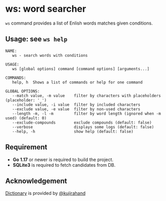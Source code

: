 # ws: word searcher
`ws` command provides a list of Enlish words matches given conditions.

## Usage: see `ws help`
```
NAME:
   ws - search words with conditions

USAGE:
   ws [global options] command [command options] [arguments...]

COMMANDS:
   help, h  Shows a list of commands or help for one command

GLOBAL OPTIONS:
   --match value, -m value    filter by characters with placeholders (placeholder: '_')
   --include value, -i value  filter by included characters
   --exclude value, -e value  filter by non-used characters
   --length -m, -l -m         filter by word length (ignored when -m used) (default: 0)
   --exclude-compounds        exclude compounds (default: false)
   --verbose                  displays some logs (default: false)
   --help, -h                 show help (default: false)
```

## Requirement
- **Go 1.17** or newer is required to build the project.
- **SQLite3** is required to fetch candidates from DB.

## Acknowledgement
[Dictionary](https://github.com/kujirahand/EJDict) is provided by [@kujirahand](https://github.com/kujirahand)
